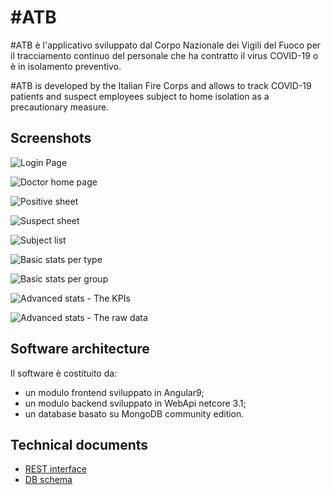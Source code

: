 # #ATB

#ATB è l'applicativo sviluppato dal Corpo Nazionale dei Vigili del Fuoco per il tracciamento continuo del personale che ha contratto il virus COVID-19 o è in isolamento preventivo.

#ATB is developed by the Italian Fire Corps and allows to track COVID-19 patients and suspect employees subject to home isolation as a precautionary measure.

## Screenshots

![Login Page](./docs/images/loginPage.JPG "Pagina di login")

![Doctor home page](./docs/images/doctorHomePage.JPG "Home page del medico")

![Positive sheet](./docs/images/positiveForm.JPG "Scheda paziente")

![Suspect sheet](./docs/images/suspectForm.JPG "Scheda sospetto")

![Subject list](./docs/images/subjectList.JPG "Lista dei soggetti")

![Basic stats per type](./docs/images/basicStats_perType.JPG "Statistiche di base - per tipo soggetto")

![Basic stats per group](./docs/images/basicStats_perGroup.JPG "Statistiche di base - per sede di servizio")

![Advanced stats - The KPIs](./docs/images/advancedStatistics1.JPG "Statistiche avanzate - Gli indicatori")

![Advanced stats - The raw data](./docs/images/advancedStatistics2.JPG "Statistiche avanzate - I dati grezzi")

## Software architecture

Il software è costituito da:

* un modulo frontend sviluppato in Angular9;
* un modulo backend sviluppato in WebApi netcore 3.1;
* un database basato su MongoDB community edition.

## Technical documents

* [REST interface](rest-interface.md)
* [DB schema](db-schema.md)